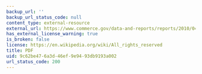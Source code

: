 ```yaml
---
backup_url: ''
backup_url_status_code: null
content_type: external-resource
external_url: https://www.commerce.gov/data-and-reports/reports/2010/04/us-carbon-dioxide-emissions-and-intensities-over-time-detailed-accounting
has_external_license_warning: true
is_broken: false
license: https://en.wikipedia.org/wiki/All_rights_reserved
title: PDF
uid: 9c62be47-6a3d-46ef-9e94-93db9193a002
url_status_code: 200
---
```


